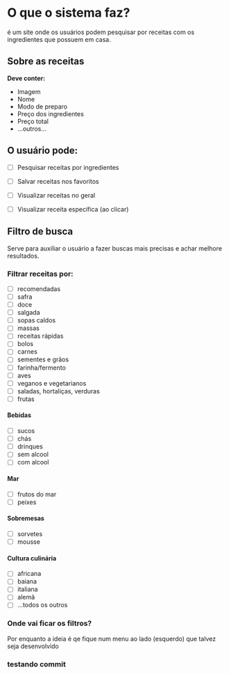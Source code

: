 # O que o sistema faz?
é um site onde os usuários podem pesquisar por receitas com os ingredientes que possuem em casa.


## Sobre as receitas
**Deve conter:**
  - Imagem
  - Nome
  - Modo de preparo
  - Preço dos ingredientes
  - Preço total
  - ...outros...


## O usuário pode:
- [ ] Pesquisar receitas por ingredientes
- [ ] Salvar receitas nos favoritos 
- [ ] Visualizar receitas no geral
- [ ] Visualizar receita específica (ao clicar)


## Filtro de busca
Serve para auxiliar o usuário a fazer buscas mais precisas e achar melhore resultados.

### Filtrar receitas por:
  - [ ] recomendadas
  - [ ] safra
  - [ ] doce
  - [ ] salgada
  - [ ] sopas caldos
  - [ ] massas
  - [ ] receitas rápidas
  - [ ] bolos
  - [ ] carnes
  - [ ] sementes e grãos
  - [ ] farinha/fermento
  - [ ] aves
  - [ ] veganos e vegetarianos
  - [ ] saladas, hortaliças, verduras
  - [ ] frutas

#### Bebidas 
  - [ ] sucos
  - [ ] chás
  - [ ] drinques
  - [ ] sem alcool
  - [ ] com alcool

#### Mar
  - [ ] frutos do mar
  - [ ] peixes

#### Sobremesas
  - [ ] sorvetes
  - [ ] mousse

#### Cultura culinária
  - [ ] africana
  - [ ] baiana
  - [ ] italiana
  - [ ] alemã
  - [ ] ...todos os outros

### Onde vai ficar os filtros?
Por enquanto a ideia é qe fique num menu ao lado (esquerdo) que talvez seja desenvolvido

### testando commit